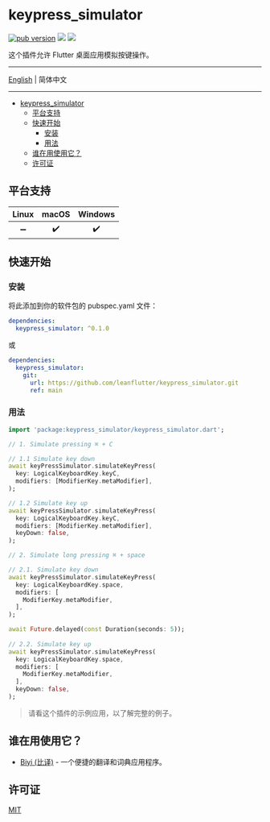 # keypress_simulator

[![pub version][pub-image]][pub-url] [![][discord-image]][discord-url] ![][visits-count-image] 

[pub-image]: https://img.shields.io/pub/v/keypress_simulator.svg
[pub-url]: https://pub.dev/packages/keypress_simulator

[discord-image]: https://img.shields.io/discord/884679008049037342.svg
[discord-url]: https://discord.gg/zPa6EZ2jqb

[visits-count-image]: https://img.shields.io/badge/dynamic/json?label=Visits%20Count&query=value&url=https://api.countapi.xyz/hit/leanflutter.keypress_simulator/visits

这个插件允许 Flutter 桌面应用模拟按键操作。

---

[English](./README.md) | 简体中文

---

<!-- START doctoc generated TOC please keep comment here to allow auto update -->
<!-- DON'T EDIT THIS SECTION, INSTEAD RE-RUN doctoc TO UPDATE -->

- [keypress_simulator](#keypress_simulator)
  - [平台支持](#平台支持)
  - [快速开始](#快速开始)
    - [安装](#安装)
    - [用法](#用法)
  - [谁在用使用它？](#谁在用使用它)
  - [许可证](#许可证)

<!-- END doctoc generated TOC please keep comment here to allow auto update -->

## 平台支持

| Linux | macOS | Windows |
| :---: | :---: | :-----: |
|   ➖   |   ✔️   |    ✔️    |

## 快速开始

### 安装

将此添加到你的软件包的 pubspec.yaml 文件：

```yaml
dependencies:
  keypress_simulator: ^0.1.0
```

或

```yaml
dependencies:
  keypress_simulator:
    git:
      url: https://github.com/leanflutter/keypress_simulator.git
      ref: main
```

### 用法

```dart
import 'package:keypress_simulator/keypress_simulator.dart';

// 1. Simulate pressing ⌘ + C

// 1.1 Simulate key down
await keyPressSimulator.simulateKeyPress(
  key: LogicalKeyboardKey.keyC,
  modifiers: [ModifierKey.metaModifier],
);

// 1.2 Simulate key up
await keyPressSimulator.simulateKeyPress(
  key: LogicalKeyboardKey.keyC,
  modifiers: [ModifierKey.metaModifier],
  keyDown: false,
);

// 2. Simulate long pressing ⌘ + space

// 2.1. Simulate key down
await keyPressSimulator.simulateKeyPress(
  key: LogicalKeyboardKey.space,
  modifiers: [
    ModifierKey.metaModifier,
  ],
);

await Future.delayed(const Duration(seconds: 5));
                
// 2.2. Simulate key up
await keyPressSimulator.simulateKeyPress(
  key: LogicalKeyboardKey.space,
  modifiers: [
    ModifierKey.metaModifier,
  ],
  keyDown: false,
);
```

> 请看这个插件的示例应用，以了解完整的例子。

## 谁在用使用它？

- [Biyi (比译)](https://biyidev.com/) - 一个便捷的翻译和词典应用程序。

## 许可证

[MIT](./LICENSE)

